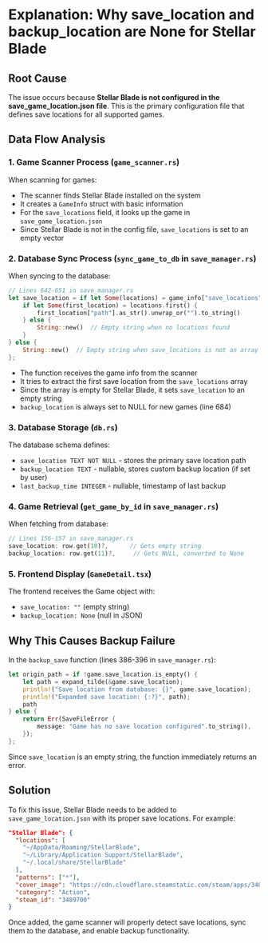 # Explanation: Why save_location and backup_location are None for Stellar Blade

## Root Cause

The issue occurs because **Stellar Blade is not configured in the save_game_location.json file**. This is the primary configuration file that defines save locations for all supported games.

## Data Flow Analysis

### 1. Game Scanner Process (`game_scanner.rs`)

When scanning for games:
- The scanner finds Stellar Blade installed on the system
- It creates a `GameInfo` struct with basic information
- For the `save_locations` field, it looks up the game in `save_game_location.json`
- Since Stellar Blade is not in the config file, `save_locations` is set to an empty vector

### 2. Database Sync Process (`sync_game_to_db` in `save_manager.rs`)

When syncing to the database:
```rust
// Lines 642-651 in save_manager.rs
let save_location = if let Some(locations) = game_info["save_locations"].as_array() {
    if let Some(first_location) = locations.first() {
        first_location["path"].as_str().unwrap_or("").to_string()
    } else {
        String::new()  // Empty string when no locations found
    }
} else {
    String::new()  // Empty string when save_locations is not an array
};
```

- The function receives the game info from the scanner
- It tries to extract the first save location from the `save_locations` array
- Since the array is empty for Stellar Blade, it sets `save_location` to an empty string
- `backup_location` is always set to NULL for new games (line 684)

### 3. Database Storage (`db.rs`)

The database schema defines:
- `save_location TEXT NOT NULL` - stores the primary save location path
- `backup_location TEXT` - nullable, stores custom backup location (if set by user)
- `last_backup_time INTEGER` - nullable, timestamp of last backup

### 4. Game Retrieval (`get_game_by_id` in `save_manager.rs`)

When fetching from database:
```rust
// Lines 156-157 in save_manager.rs
save_location: row.get(10)?,      // Gets empty string
backup_location: row.get(11)?,     // Gets NULL, converted to None
```

### 5. Frontend Display (`GameDetail.tsx`)

The frontend receives the Game object with:
- `save_location: ""` (empty string)
- `backup_location: None` (null in JSON)

## Why This Causes Backup Failure

In the `backup_save` function (lines 386-396 in `save_manager.rs`):
```rust
let origin_path = if !game.save_location.is_empty() {
    let path = expand_tilde(&game.save_location);
    println!("Save location from database: {}", game.save_location);
    println!("Expanded save location: {:?}", path);
    path
} else {
    return Err(SaveFileError {
        message: "Game has no save location configured".to_string(),
    });
};
```

Since `save_location` is an empty string, the function immediately returns an error.

## Solution

To fix this issue, Stellar Blade needs to be added to `save_game_location.json` with its proper save locations. For example:

```json
"Stellar Blade": {
  "locations": [
    "~/AppData/Roaming/StellarBlade",
    "~/Library/Application Support/StellarBlade",
    "~/.local/share/StellarBlade"
  ],
  "patterns": ["*"],
  "cover_image": "https://cdn.cloudflare.steamstatic.com/steam/apps/3489700/header.jpg",
  "category": "Action",
  "steam_id": "3489700"
}
```

Once added, the game scanner will properly detect save locations, sync them to the database, and enable backup functionality.